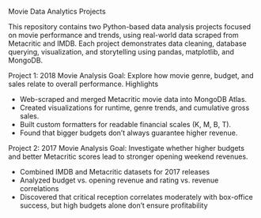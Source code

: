Movie Data Analytics Projects

This repository contains two Python-based data analysis projects focused on movie performance and trends, using real-world data scraped from Metacritic and IMDB.
Each project demonstrates data cleaning, database querying, visualization, and storytelling using pandas, matplotlib, and MongoDB.

Project 1: 2018 Movie Analysis
Goal: Explore how movie genre, budget, and sales relate to overall performance.
Highlights
- Web-scraped and merged Metacritic movie data into MongoDB Atlas.
- Created visualizations for runtime, genre trends, and cumulative gross sales.
- Built custom formatters for readable financial scales (K, M, B, T).
- Found that bigger budgets don’t always guarantee higher revenue.

Project 2: 2017 Movie Analysis
Goal: Investigate whether higher budgets and better Metacritic scores lead to stronger opening weekend revenues.
- Combined IMDB and Metacritic datasets for 2017 releases
- Analyzed budget vs. opening revenue and rating vs. revenue correlations
- Discovered that critical reception correlates moderately with box-office success, but high budgets alone don’t ensure profitability
